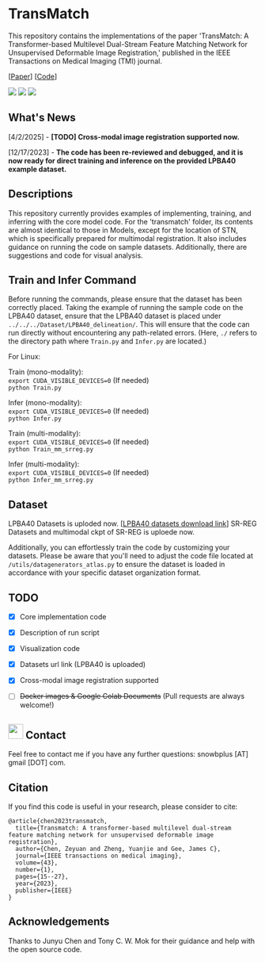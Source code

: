 # TransMatch
This repository contains the implementations of the paper 'TransMatch: A Transformer-based Multilevel Dual-Stream Feature Matching Network for Unsupervised Deformable Image Registration,' published in the IEEE Transactions on Medical Imaging (TMI) journal. 

[[Paper](https://ieeexplore.ieee.org/abstract/document/10158729/)] [[Code](https://github.com/tzayuan/TransMatch_TMI)]

<a href="https://www.python.org/"><img src="https://img.shields.io/badge/Python-3.8-ff69b4.svg" /></a>
<a href= "https://pytorch.org/"> <img src="https://img.shields.io/badge/PyTorch-2.1-2BAF2B.svg" /></a>
<a href="https://opensource.org/licenses/MIT"><img src="https://img.shields.io/badge/License-MIT-yellow.svg"></a>

## What's News
[4/2/2025] - **[TODO] Cross-modal image registration supported now.**

[12/17/2023] - **The code has been re-reviewed and debugged, and it is now ready for direct training and inference on the provided LPBA40 example dataset.**
        
## Descriptions
This repository currently provides examples of implementing, training, and inferring with the core model code. For the 'transmatch' folder, its contents are almost identical to those in Models, except for the location of STN, which is specifically prepared for multimodal registration. It also includes guidance on running the code on sample datasets. Additionally, there are suggestions and code for visual analysis.

## Train and Infer Command
Before running the commands, please ensure that the dataset has been correctly placed. Taking the example of running the sample code on the LPBA40 dataset, ensure that the LPBA40 dataset is placed under ```../../../Dataset/LPBA40_delineation/```. This will ensure that the code can run directly without encountering any path-related errors. (Here, ```./``` refers to the directory path where ```Train.py``` and ```Infer.py``` are located.)

For Linux:

Train (mono-modality):  
```export CUDA_VISIBLE_DEVICES=0``` (If needed)  
```python Train.py```

Infer (mono-modality):  
```export CUDA_VISIBLE_DEVICES=0``` (If needed)  
```python Infer.py```

Train (multi-modality):  
```export CUDA_VISIBLE_DEVICES=0``` (If needed)  
```python Train_mm_srreg.py```

Infer (multi-modality):  
```export CUDA_VISIBLE_DEVICES=0``` (If needed)  
```python Infer_mm_srreg.py```

## Dataset
LPBA40 Datasets is uploded now.  [[LPBA40 datasets download link](https://drive.google.com/file/d/1mRmJpk06guietL3tUxpJjPYzEoJ0GLtm/view?usp=sharing)]
SR-REG Datasets and multimodal ckpt of SR-REG is uploede now. 

Additionally, you can effortlessly train the code by customizing your datasets. Please be aware that you'll need to adjust the code file located at ```/utils/datagenerators_atlas.py``` to ensure the dataset is loaded in accordance with your specific dataset organization format.

## TODO
- [x] Core implementation code
- [x] Description of run script
- [x] Visualization code
- [x] Datasets url link (LPBA40 is uploaded)
- [x] Cross-modal image registration supported
- [ ] ~~Docker images & Google Colab Documents~~ (Pull requests are always welcome!)



## <img src="https://raw.githubusercontent.com/iampavangandhi/iampavangandhi/master/gifs/Hi.gif" width="30"> Contact
Feel free to contact me if you have any further questions: snowbplus [AT] gmail [DOT] com.

## Citation
If you find this code is useful in your research, please consider to cite:
```
@article{chen2023transmatch,
  title={Transmatch: A transformer-based multilevel dual-stream feature matching network for unsupervised deformable image registration},
  author={Chen, Zeyuan and Zheng, Yuanjie and Gee, James C},
  journal={IEEE transactions on medical imaging},
  volume={43},
  number={1},
  pages={15--27},
  year={2023},
  publisher={IEEE}
}
```

## Acknowledgements
Thanks to Junyu Chen and Tony C. W. Mok for their guidance and help with the open source code.

